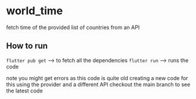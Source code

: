 # world_time

fetch time of the provided list of countries from an API

## How to run
`flutter pub get` --> to fetch all the dependencies
`flutter run` --> runs the code

 note you might get errors as this code is quite old 
 creating a new code for this using the provider and a different API 
 checkout the main branch to see the latest code
